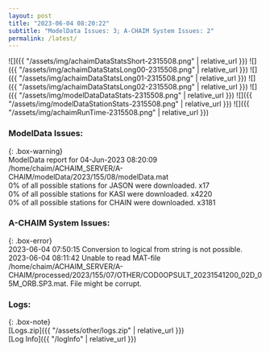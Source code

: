 ```yaml
---
layout: post
title: "2023-06-04 08:20:22"
subtitle: "ModelData Issues: 3; A-CHAIM System Issues: 2"
permalink: /latest/
---
```


![]({{ "/assets/img/achaimDataStatsShort-2315508.png" | relative_url }})
![]({{ "/assets/img/achaimDataStatsLong00-2315508.png" | relative_url }})
![]({{ "/assets/img/achaimDataStatsLong01-2315508.png" | relative_url }})
![]({{ "/assets/img/achaimDataStatsLong02-2315508.png" | relative_url }})
![]({{ "/assets/img/modelDataDataStats-2315508.png" | relative_url }})
![]({{ "/assets/img/modelDataStationStats-2315508.png" | relative_url }})
![]({{ "/assets/img/achaimRunTime-2315508.png" | relative_url }})


### ModelData Issues:  
  
{: .box-warning}  
 ModelData report for 04-Jun-2023 08:20:09   
 /home/chaim/ACHAIM_SERVER/A-CHAIM/modelData/2023/155/08/modelData.mat   
 0% of all possible stations for JASON were downloaded. x17   
 0% of all possible stations for KASI were downloaded. x4220   
 0% of all possible stations for CHAIN were downloaded. x3181   
  
### A-CHAIM System Issues:  
  
{: .box-error}  
2023-06-04 07:50:15 Conversion to logical from string is not possible.  
2023-06-04 08:11:42 Unable to read MAT-file /home/chaim/ACHAIM_SERVER/A-CHAIM/processed/2023/155/07/OTHER/COD0OPSULT_20231541200_02D_05M_ORB.SP3.mat. File might be corrupt.  

### Logs:  
  
{: .box-note}  
[Logs.zip]({{ "/assets/other/logs.zip" | relative_url }})  
[Log Info]({{ "/logInfo" | relative_url }})  
